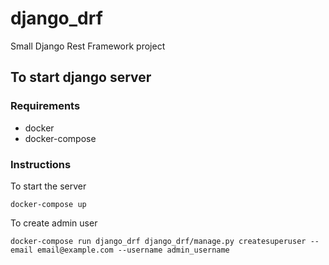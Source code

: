 # django_drf
Small Django Rest Framework project

## To start django server
### Requirements
- docker
- docker-compose

### Instructions
To start the server
```
docker-compose up
```

To create admin user
```
docker-compose run django_drf django_drf/manage.py createsuperuser --email email@example.com --username admin_username
```
